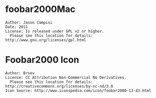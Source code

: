 foobar2000Mac
=====
	Author: Jason Campisi
	Date: 2011
	License: Is released under GPL v2 or higher. 
	  Please see this location for details: http://www.gnu.org/licenses/gpl.html
	

Foobar2000 Icon
=====
	Author: Brsev
	License: CC Attribution Non-Commercial No Derivatives.
	  Please see this location for details: http://creativecommons.org/licenses/by-nc-nd/3.0
	Icon Source: http://www.iconspedia.com/icon/foobar2000-13-43.html 

